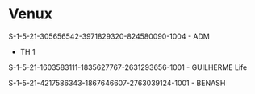 # Venux

S-1-5-21-305656542-3971829320-824580090-1004 - ADM

 - TH 1

S-1-5-21-1603583111-1835627767-2631293656-1001 - GUILHERME Life

S-1-5-21-4217586343-1867646607-2763039124-1001 - BENASH 

